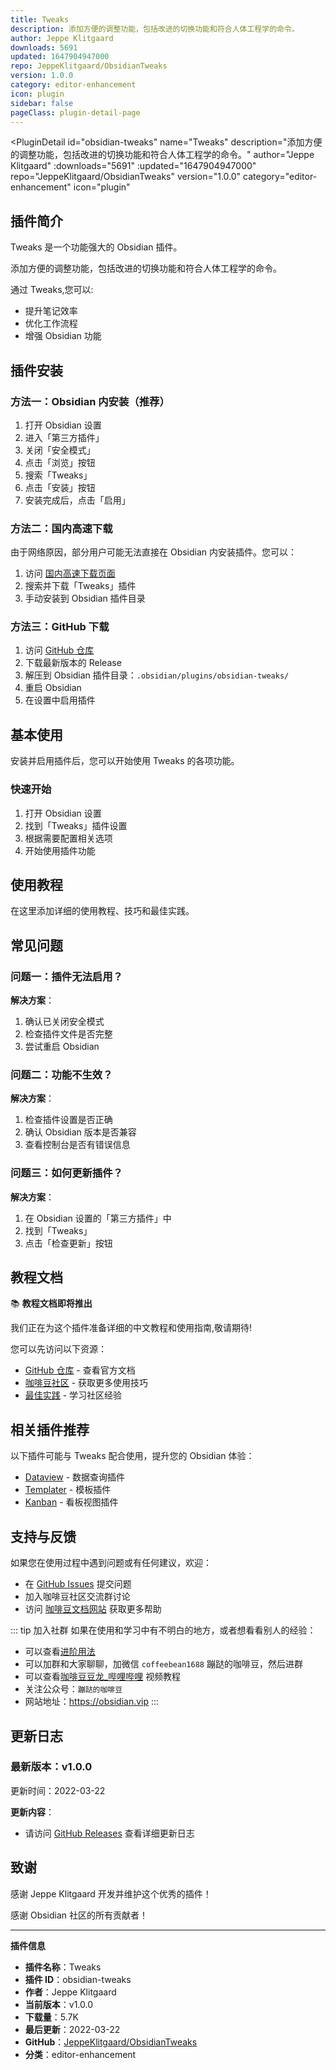 ```yaml
---
title: Tweaks
description: 添加方便的调整功能，包括改进的切换功能和符合人体工程学的命令。
author: Jeppe Klitgaard
downloads: 5691
updated: 1647904947000
repo: JeppeKlitgaard/ObsidianTweaks
version: 1.0.0
category: editor-enhancement
icon: plugin
sidebar: false
pageClass: plugin-detail-page
---
```


<PluginDetail
  id="obsidian-tweaks"
  name="Tweaks"
  description="添加方便的调整功能，包括改进的切换功能和符合人体工程学的命令。"
  author="Jeppe Klitgaard"
  :downloads="5691"
  :updated="1647904947000"
  repo="JeppeKlitgaard/ObsidianTweaks"
  version="1.0.0"
  category="editor-enhancement"
  icon="plugin"
>

<!-- AUTO_GENERATED_START -->
## 插件简介

Tweaks 是一个功能强大的 Obsidian 插件。

添加方便的调整功能，包括改进的切换功能和符合人体工程学的命令。

通过 Tweaks,您可以:

- 提升笔记效率
- 优化工作流程
- 增强 Obsidian 功能

<!-- AUTO_GENERATED_END -->

<!-- AUTO_GENERATED_START -->
## 插件安装

### 方法一：Obsidian 内安装（推荐）

1. 打开 Obsidian 设置
2. 进入「第三方插件」
3. 关闭「安全模式」
4. 点击「浏览」按钮
5. 搜索「Tweaks」
6. 点击「安装」按钮
7. 安装完成后，点击「启用」

### 方法二：国内高速下载

由于网络原因，部分用户可能无法直接在 Obsidian 内安装插件。您可以：

1. 访问 [国内高速下载页面](/zh/documentation/obsidian-plugins-download.html)
2. 搜索并下载「Tweaks」插件
3. 手动安装到 Obsidian 插件目录

### 方法三：GitHub 下载

1. 访问 [GitHub 仓库](https://github.com/JeppeKlitgaard/ObsidianTweaks)
2. 下载最新版本的 Release
3. 解压到 Obsidian 插件目录：`.obsidian/plugins/obsidian-tweaks/`
4. 重启 Obsidian
5. 在设置中启用插件

## 基本使用

安装并启用插件后，您可以开始使用 Tweaks 的各项功能。

### 快速开始

1. 打开 Obsidian 设置
2. 找到「Tweaks」插件设置
3. 根据需要配置相关选项
4. 开始使用插件功能

<!-- AUTO_GENERATED_END -->

<!-- CUSTOM_CONTENT_START:tutorial -->
## 使用教程

在这里添加详细的使用教程、技巧和最佳实践。

<!-- CUSTOM_CONTENT_END:tutorial -->

<!-- SHARED_CONTENT_START -->
## 常见问题

### 问题一：插件无法启用？

**解决方案**：
1. 确认已关闭安全模式
2. 检查插件文件是否完整
3. 尝试重启 Obsidian

### 问题二：功能不生效？

**解决方案**：
1. 检查插件设置是否正确
2. 确认 Obsidian 版本是否兼容
3. 查看控制台是否有错误信息

### 问题三：如何更新插件？

**解决方案**：
1. 在 Obsidian 设置的「第三方插件」中
2. 找到「Tweaks」
3. 点击「检查更新」按钮

## 教程文档

📚 **教程文档即将推出**

我们正在为这个插件准备详细的中文教程和使用指南,敬请期待!

您可以先访问以下资源：
- [GitHub 仓库](https://github.com/JeppeKlitgaard/ObsidianTweaks) - 查看官方文档
- [咖啡豆社区](/zh/bases/) - 获取更多使用技巧
- [最佳实践](/zh/best-practices/) - 学习社区经验

## 相关插件推荐

以下插件可能与 Tweaks 配合使用，提升您的 Obsidian 体验：

- [Dataview](/zh/plugins/dataview.html) - 数据查询插件
- [Templater](/zh/plugins/templater-obsidian.html) - 模板插件
- [Kanban](/zh/plugins/obsidian-kanban.html) - 看板视图插件

## 支持与反馈

如果您在使用过程中遇到问题或有任何建议，欢迎：

- 在 [GitHub Issues](https://github.com/JeppeKlitgaard/ObsidianTweaks/issues) 提交问题
- 加入咖啡豆社区交流群讨论
- 访问 [咖啡豆文档网站](https://obsidian.vip) 获取更多帮助

::: tip 加入社群
如果在使用和学习中有不明白的地方，或者想看看别人的经验：
- 可以查看[进阶用法](/zh/advanced)
- 可以加群和大家聊聊，加微信 `coffeebean1688` 蹦跶的咖啡豆，然后进群
- 可以查看[咖啡豆豆龙_哔哩哔哩](https://space.bilibili.com/618777356) 视频教程
- 关注公众号：`蹦跶的咖啡豆`
- 网站地址：https://obsidian.vip
:::
<!-- SHARED_CONTENT_END -->

<!-- AUTO_GENERATED_START -->
## 更新日志

### 最新版本：v1.0.0

更新时间：2022-03-22

**更新内容**：
- 请访问 [GitHub Releases](https://github.com/JeppeKlitgaard/ObsidianTweaks/releases) 查看详细更新日志

## 致谢

感谢 Jeppe Klitgaard 开发并维护这个优秀的插件！

感谢 Obsidian 社区的所有贡献者！

---

**插件信息**
- **插件名称**：Tweaks
- **插件 ID**：obsidian-tweaks
- **作者**：Jeppe Klitgaard
- **当前版本**：v1.0.0
- **下载量**：5.7K
- **最后更新**：2022-03-22
- **GitHub**：[JeppeKlitgaard/ObsidianTweaks](https://github.com/JeppeKlitgaard/ObsidianTweaks)
- **分类**：editor-enhancement
<!-- AUTO_GENERATED_END -->

</PluginDetail>

